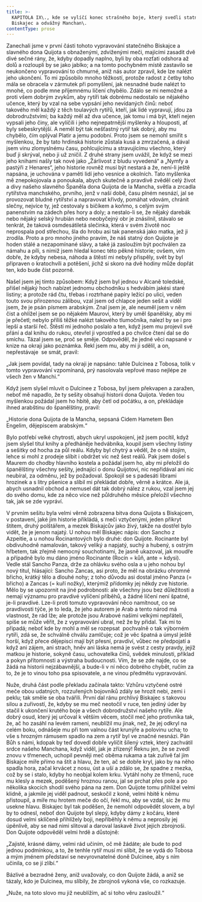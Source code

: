 ```yaml
---
title: >-
  KAPITOLA IX\., kde se vylíčí konec strašného boje, který svedli statný
  Biskajec a odvážný Manchan\.
contentType: prose
---
```


<section>

Zanechali jsme v první části tohoto vypravování statečného Biskajce a slavného dona Quijota s obnaženými, zdviženými meči, majícími zasadit dvě divé sečné rány, že, kdyby dopadly naplno, byli by oba rozťati odshora až dolů a rozloupli by se jako jablko; a na tomto pochybném místě zastavilo se neukončeno vypravování to chmurné, aniž nás autor zpravil, kde lze nalézt jeho ukončení. To mi způsobilo mnoho těžkostí, protože radost z četby toho mála se obracela v zármutek při pomyšlení, jak nesnadné bude nalézt to mnohé, co podle mne příjemnému líčení chybělo. Zdálo se mi nemožné a proti všem dobrým zvykům, aby rytíři tak dobrému nedostalo se nějakého učence, který by vzal na sebe vypsání jeho nevídaných činů: neboť takového měl každý z těch toulavých rytířů, kteří, jak lidé vypravují, jdou za dobrodružstvími; ba každý měl až dva učence, jak tomu i má být, kteří nejen vypsali jeho činy, ale vylíčili i jeho nejnepatrnější myšlenky a hlouposti, ať byly sebeskrytější. A neměl být tak nešťastný rytíř tak dobrý, aby mu chybělo, čím oplýval Platir a jemu podobní. Proto jsem se nemohl smířit s myšlenkou, že by tato hrdinská historie zůstala kusá a zmrzačená, a dával jsem vinu zlomyslnému času, pohlcujícímu a stravujícímu všechno, který buď ji skrýval, nebo ji už zničil. Z druhé strany jsem uvážil, že když se mezi jeho knihami našly tak nové jako „Žárlivost z bludu vyvedená“ a „Nymfy a pastýři z Henares“, jeho historie rovněž musí být nestará a že, není-li ještě napsána, je uchována v paměti lidí jeho vesnice a okolních. Tato myšlenka mě znepokojovala a ponoukala, abych skutečně a pravdivě zvěděl celý život a divy našeho slavného Španěla dona Quijota de la Mancha, světla a zrcadla rytířstva manchského, prvního, jenž v naší době, času plném nesnází, jal se provozovat bludné rytířství a napravovat křivdy, pomáhat vdovám, chránit slečny, nejvíce ty, jež cestovaly s bičíkem a koňmo, s celým svým panenstvím na zádech přes hory a doly; a nestalo-li se, že nějaký darebák nebo nějaký selský hrubián nebo neobyčejný obr je znásilnil, stávalo se tenkrát, že taková osmdesátiletá slečinka, která v svém životě noc neprospala pod střechou, šla do hrobu asi tak panenská jako matka, jež ji zrodila. Proto a pro mnoho jiného pravím, že náš statný don Quijote je hoden stálé a nezapomínané slávy, a také já zasloužím být pochválen za námahu a píli, s nimiž jsem hledal konec této pěkné historie; ovšem, vím dobře, že kdyby nebesa, náhoda a štěstí mi nebyly přispěly, svět by byl připraven o kratochvíli a potěšení, jichž si skoro na dvě hodiny může dopřát ten, kdo bude číst pozorně.

Našel jsem jej tímto způsobem: Když jsem byl jednou v Alcaně toledské, přišel nějaký hoch nabízet jednomu obchodníku s hedvábím jakési staré listiny; a protože rád čtu, třebas i roztrhané papíry ležící po ulici, veden touto svou přirozenou zálibou, vzal jsem od chlapce jeden sešit a viděl jsem, že je psán písmem arabským. Znal jsem je, ale neuměl jsem v něm čist a ohlížel jsem se po nějakém Maurovi, který by uměl španělsky, aby mi je přečetl; nebylo příliš těžké nalézt takového tlumočníka, nalezl by se i pro lepší a starší řeč. Štěstí mi jednoho poslalo a ten, když jsem mu projevil své přání a dal knihu do rukou, otevřel ji vprostřed a po chvilce čtení dal se do smíchu. Tázal jsem se, proč se směje. Odpověděl, že jedné věci napsané v knize na okraji jako poznámka. Řekl jsem mu, aby mi ji sdělil, a on, nepřestávaje  se smát, pravil:

„Jak jsem povídal, tady na okraji je napsáno: tahle Dulcinea z Tobosa, tolik v tomto vypravování vzpomínaná, prý nasolovala vepřové maso nejlépe ze všech žen v Manchi.“

Když jsem slyšel mluvit o Dulcinee z Tobosa, byl jsem překvapen a zaražen, neboť mě napadlo, že ty sešity obsahují historii dona Quijota. Veden tou myšlenkou požádal jsem ho hbitě, aby četl od počátku, a on, překládaje ihned arabštinu do španělštiny, pravil:

„Historie dona Quijota de la Mancha, sepsaná Cidem Hametem Ben Engelim, dějepiscem arabským.“

Bylo potřebí velké chytrosti, abych ukryl uspokojení, jež jsem pocítil, když jsem slyšel titul knihy a předháněje hedvábníka, koupil jsem všechny listiny a sešitky od hocha za půl reálu. Kdyby byl chytrý a věděl, že o ně stojím, lehce si mohl z prodeje slíbit i obdržet víc než šest reálů. Pak jsem došel s Maurem do chodby hlavního kostela a požádal jsem ho, aby mi přeložil do španělštiny všechny sešity, jednající o donu Quijotovi, nic nepřidával ani nic neubíral, za odměnu, jež by požadoval. Spokojil se s padesáti librami hrozinek a s litry pšenice a slíbil mi překládat dobře, věrně a krátce. Ale já, abych usnadnil obchod a nemusel dát tak dobrý nález z rukou, vzal jsem jej do svého domu, kde za něco více než půldruhého měsíce přeložil všechno tak, jak se zde vypráví.

V prvním sešitu byla velmi věrně zobrazena bitva dona Quijota s Biskajcem, v postavení, jaké jim historie přikládá, s meči vztyčenými, jeden přikryt štítem, druhý polštářem, a mezek Biskajcův jako živý, takže na dostřel bylo vidět, že je jenom najatý. U nohou měl Biskajec nápis: don Sancho z Azpeitie, a u nohou Rocinantových bylo druhé: don Quijote. Rocinante byl obdivuhodně namalován, takový veliký a napjatý, suchý a hubený, s ostrým hřbetem, tak zřejmě nemocný souchotinami, že jasně ukazoval, jak moudře a případně bylo mu dáno jméno Rocinante (Rocín = kůň, ante = kdysi). Vedle stál Sancho Panza, drže za ohlávku svého osla a u jeho nohou byl nový titul, hlásající: Sancho Zancas, asi proto, že měl na obrázku ohromné břicho, krátký tělo a dlouhé nohy; z toho důvodu asi dostal jméno Panza (= břicho) a Zancas (= kuří nožky), kterýmiž přídomky jej někdy zve historie. Mělo by se upozornit na jiné podrobnosti: ale všechny jsou bez důležitosti a nemají významu pro pravdivé vylíčení příběhů, a žádné líčení není špatné, je-li pravdivé. Lze-li proti tomuto vypravování něco namítnout, co se pravdivosti týče, je to leda, že jeho autorem je Arab a tento národ má vlastnost, že rád lže; ale protože jsou Arabové našimi velkými nepřáteli, spíše se může věřit, že z vypravování ubral, než že by přidal. Tak mi to připadá; neboť kde by mohl a měl se rozepsat  pochvalně o tak výborném rytíři, zdá se, že schválně chválu zamlčuje; což je věc špatná a úmysl ještě horší, když přece dějepisci mají být přesní, pravdiví, vůbec ne předpojatí a když ani zájem, ani strach, hněv ani láska nemá je svést z cesty pravdy, jejíž matkou je historie, sokyně času, uchovatelka činů, svědek minulosti, příklad a pokyn přítomnosti a výstraha budoucnosti. Vím, že se zde najde, co se žádá na historii nejzábavnější, a bude-li v ní něco dobrého chybět, ručím za  to, že je to vinou toho psa spisovatele, a ne vinou předmětu vypravování.

Nuže, druhá část podle překladu začínala takto: Vzhůru vztyčené ostré meče obou udatných, rozzuřených bojovníků zdály se hrozit nebi, zemi i peklu; tak směle se oba tvářili. První dal ránu prchlivý Biskajec s takovou silou a zuřivostí, že, kdyby se mu meč neotočil v ruce, ten jediný úder by stačil k ukončení krutého boje a všech dobrodružství našeho rytíře. Ale dobrý osud, který jej určoval k větším věcem, stočil meč jeho protivníka tak, že, ač ho zasáhl na levém rameni, neublížil mu jinak, než, že jej odkryl na celém boku, odnášeje mu při tom valnou část krunýře a polovinu ucha; to vše s hrozným rámusem spadlo na zem a rytíř byl ve značné nesnázi. Pán Bůh s námi, kdopak by teď dovedl dobře vylíčit šílený vztek, který zachvátil srdce našeho Manchana, když viděl, jak je zřízený! Řeknu jen, že se zvedl znovu v třmenech, uchopil pevněji meč oběma rukama a tak zuřivě ťal jím Biskajce míře přímo na štít a hlavu, že ten, ač se dobře kryl, jako by na něho spadla hora, začal krvácet z nosu, úst a uší a zdálo se, že spadne z mezka, což by se i stalo, kdyby ho neobjal kolem krku. Vytáhl nohy ze třmenů, ruce mu klesly a mezek, poděšený hroznou ranou, jal se prchat přes pole a po několika skocích shodil svého pána na zem. Don Quijote tomu přihlížel velmi klidně, a jakmile jej viděl padnout, seskočil z koně, velmi hbitě k němu přistoupil, a míře mu hrotem meče do očí, řekl mu, aby se vzdal, sic že mu usekne hlavu. Biskajec byl tak poděšen, že nemohl odpovědět slovem, a byl by to odnesl, neboť don Quijote byl slepý, kdyby dámy z kočáru, které dosud velmi sklíčeně přihlížely boji, nepřiběhly k němu a neprosily jej úpěnlivě, aby se nad nimi slitoval a daroval laskavě život jejich zbrojnoši. Don Quijote odpověděl velmi hrdě a důstojně:

„Zajisté, krásné dámy, velmi rád učiním, oč mě žádáte; ale bude to pod jednou podmínkou, a to, že tenhle rytíř musí mi slíbit, že se vydá do Tobosa a mým jménem představí se nevyrovnatelné doně Dulcinee, aby s ním učinila, co se jí zlíbí.“

Bázlivé a bezradné ženy, aniž uvažovaly, co don Quijote žádá, a aniž se tázaly, kdo je Dulcinea, mu slíbily, že zbrojnoš vykoná vše, co rozkazuje.

„Nuže, na toto slovo mu již neublížím, ač si toho věru zasloužil.“

</section>

[^1]: Miguel de Cervantes Saavedra se narodil roku 1547 chudým rodičům v Alcalá de Henares ve Španělsku. Není jisté, studoval-li na univerzitě. Jeho prvním literárním dílem je Elegie na smrt ženy Filipa II. r. 1569, provázená několika jinými kratšími básněmi. Po dvanáct následujících let vede C. život velmi pohnutý: V prosinci 1568 odchází do Itálie v službách legáta Giulia Acquavivy, r. 1570 vstupuje do vojska Marca Antonia Colonny; účastní se války proti Turkům, bojuje u Navarina, Korfu, Tunisu a La Goulette; r. 1571 v námořní bitvě u Lepanta ztrácí levou ruku. Loď, která jej r. 1575 odváží z Neapole do vlasti, je zajata piráty a C. odvlečen jako otrok do Alžíru, kde pobude pět let. Je vykoupen křesťany až v září 1580. Od r. 1582 se věnuje především literatuře. Z jeho děl stojí za zmínku časově první román „Galatea“, nedokončený román pastýřský, obšírná, jednotvárná a konvenční to napodobenina pastorál italských, na níž si však velmi zakládal (farář v „Donu Quijotu“ ji chválí a touží po jejím dokončení). Z jeho četných dramat se zachovala pouze dvě: „El trato de Argel“ (Alžírský obchod), kde se objevuje i autor v osobě otroka Savedra, a „Numancia“, vlastenecká hra bez jednoty kompozice a oplývající zosobněnými abstrakcemi, jež si nevysloužila Goethův obdiv. R. 1588 se C. vrací do veřejného života: Je komisařem pro dodávky Nepřemožitelné armádě a o něco později výběrčím daní v Granadě. R. 1597 je zatčen a uvězněn na tři měsíce pro nepořádky v úřadě. Když je r. 1603 je vyslán do Valladolidu, aby se zde zodpovídal ze svého přečinu, přiváží s sebou už rukopis první části „Dona Quijota“; snad jej počal ve vězení, jak by se dalo vyvozovat z některých výrazů v předmluvě. První díl „Dona Quijota“ vychází v Madridu r. 1605, jeho úspěch je veliký, doma i za hranicemi: za několik let vznikne řada cizích překladů (francouzský je z r. 1608). Zdá se, že „Don Quijote“ zůstane nedokončen jako „Galetea“. Po osm let C. mlčí, teprve r. 1613 vydává knihu zdařilých pitoreskních novel „Novelas ejemplares“ (Vzorné povídky), r. 1614 pak nepodařenou báseň „Viaje del Parnaso“ (Cesta na P.), r. 1615 „Ocho comedias“ (Osm komedií). Ale r. 1614 vychází v Tarragoně jako pokračování k prvnímu dílu jeho „Dona Quijota“ kniha, podepsaná pseudonymem Alfonso Fernández de Avellaneda (pravděpodobně byl jejím autorem Aragonec Alfonso Lamberto). C. rozhněván, dokončí rychle druhý díl svého románu a vydá jej r. 1615 (v předmluvě polemizuje s Avellanedou). Své další literární plány C. neuskutečnil. Posmrtně vyšel ještě dobrodružný román „Persiles y Sigismonda“. C. zemřel 23. dubna 1616.
